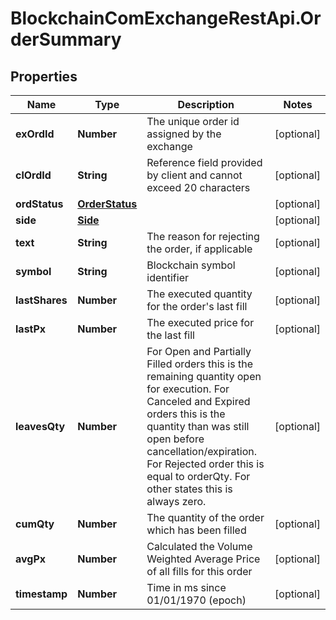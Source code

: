 # BlockchainComExchangeRestApi.OrderSummary

## Properties

Name | Type | Description | Notes
------------ | ------------- | ------------- | -------------
**exOrdId** | **Number** | The unique order id assigned by the exchange | [optional] 
**clOrdId** | **String** | Reference field provided by client and cannot exceed 20 characters | [optional] 
**ordStatus** | [**OrderStatus**](OrderStatus.md) |  | [optional] 
**side** | [**Side**](Side.md) |  | [optional] 
**text** | **String** | The reason for rejecting the order, if applicable | [optional] 
**symbol** | **String** | Blockchain symbol identifier | [optional] 
**lastShares** | **Number** | The executed quantity for the order&#39;s last fill | [optional] 
**lastPx** | **Number** | The executed price for the last fill | [optional] 
**leavesQty** | **Number** | For Open and Partially Filled orders this is the remaining quantity open for execution. For Canceled and Expired orders this is the quantity than was still open before cancellation/expiration. For Rejected order this is equal to orderQty. For other states this is always zero. | [optional] 
**cumQty** | **Number** | The quantity of the order which has been filled | [optional] 
**avgPx** | **Number** | Calculated the Volume Weighted Average Price of all fills for this order | [optional] 
**timestamp** | **Number** | Time in ms since 01/01/1970 (epoch) | [optional] 


